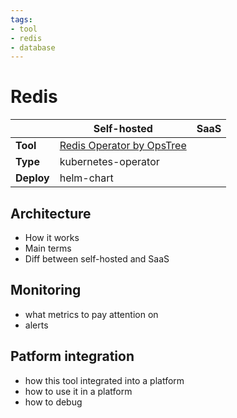 ```yaml
---
tags:
- tool
- redis
- database
---
```


# Redis

||Self-hosted|SaaS|
|-|-|-|
|**Tool**|[Redis Operator by OpsTree](https://ot-container-kit.github.io/redis-operator/guide/)||
|**Type**|kubernetes-operator||
|**Deploy**|helm-chart||

## Architecture

- How it works
- Main terms
- Diff between self-hosted and SaaS

## Monitoring

- what metrics to pay attention on
- alerts

## Patform integration

- how this tool integrated into a platform
- how to use it in a platform
- how to debug

